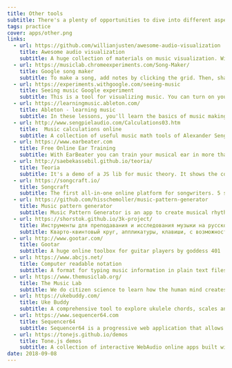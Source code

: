 ```yaml
---
title: Other tools
subtitle: There's a plenty of opportunities to dive into different aspects of music theory and practice online
tags: practice
cover: apps/other.png
links:
  - url: https://github.com/willianjusten/awesome-audio-visualization
    title: Awesome audio visualization
    subtitle: A huge collection of materials on music visualization. With free webapps and downloads.
  - url: https://musiclab.chromeexperiments.com/Song-Maker/
    title: Google song maker
    subtitle: To make a song, add notes by clicking the grid. Then, share your song with a link. You can also use a MIDI keyboard or sing a note into your mic.
  - url: https://experiments.withgoogle.com/seeing-music
    title: Seeing music Google experiment
    subtitle: This is a tool for visualizing music. You can turn on your mic to sing or play sounds. You can also drop in your own audio or video file. Some modes – like Hilbert Scope and Spectrogram – show the subtle textures of sound. Others show the paths and shapes of different melodies.
  - url: https://learningmusic.ableton.com/
    title: Ableton - learning music
    subtitle: In these lessons, you'll learn the basics of music making. No prior experience or equipment is required; you'll do everything right here in your browser.
  - url: http://www.sengpielaudio.com/Calculations03.htm
    title:  Music calculations online
    subtitle: A collection of useful music math tools of Alexander Sengpiel
  - url: https://www.earbeater.com
    title: Free Online Ear Training
    subtitle: With EarBeater you can train your musical ear in more than 200 individual exercises covering intervals, chords and scales.
  - url: http://saebekassebil.github.io/teoria/
    title: Teoria
    subtitle: It's a demo of a JS lib for music theory. It shows the compound waveform of any given chord. Once it sould be ported to Chromatone.center
  - url: https://songcraft.io/
    title: Songcraft
    subtitle: The first all-in-one online platform for songwriters. 5 songs limited free plan.
  - url: https://github.com/hisschemoller/music-pattern-generator
    title: Music pattern generator
    subtitle: Music Pattern Generator is an app to create musical rhythms. It sends MIDI data, so it won’t make any sounds by itself. For that you need to connect it to MIDI soft- or hardware that can handle MIDI data to produce sound.
  - url: https://shorstok.github.io/3k-project/
    title: Инструменты для преподавания и исследования музыки на русском
    subtitle: Кварто-квинтовый круг, аппликатуры, клавиши, с возможностью скачать нарисованное
  - url: http://www.gootar.com/
    title: Gootar
    subtitle: A huge online toolbox for guitar players by goddess 401
  - url: https://www.abcjs.net/
    title: Computer readable notation
    subtitle: A format for typing music information in plain text files
  - url: https://www.themusiclab.org/
    title: The Music Lab 
    subtitle: We do citizen science to learn how the human mind creates and perceives music. Pick a game to get started!
  - url: https://ukebuddy.com/
    title: Uke Buddy
    subtitle: A comprehensive tool to explore ukulele chords, scales and song tabs.
  - url: https://www.sequencer64.com
    title: Sequencer64
    subtitle: Sequencer64 is a progressive web application that allows you to quickly sequence a 64-step pattern for a 9-sound sampler.
  - url: https://tonejs.github.io/demos
    title: Tone.js demos
    subtitle: A collection of interactive WebAudio online apps built with Tone.js library
date: 2018-09-08
---
```


<other-list :tools="$frontmatter.links" />